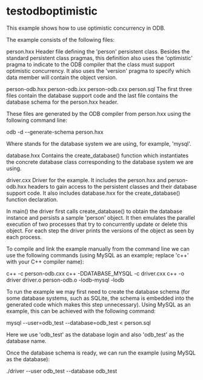 # testodboptimistic

This example shows how to use optimistic concurrency in ODB.

The example consists of the following files:

person.hxx
  Header file defining the 'person' persistent class. Besides the standard
  persistent class pragmas, this definition also uses the 'optimistic'
  pragma to indicate to the ODB compiler that the class must support
  optimistic concurrency. It also uses the 'version' pragma to specify
  which data member will contain the object version.

person-odb.hxx
person-odb.ixx
person-odb.cxx
person.sql
  The first three files contain the database support code and the last file
  contains the database schema for the person.hxx header.

  These files are generated by the ODB compiler from person.hxx using the
  following command line:

  odb -d <database> --generate-schema person.hxx

  Where <database> stands for the database system we are using, for example,
  'mysql'.

database.hxx
  Contains the create_database() function which instantiates the concrete
  database class corresponding to the database system we are using.

driver.cxx
  Driver for the example. It includes the person.hxx and person-odb.hxx
  headers to gain access to the persistent classes and their database support
  code. It also includes database.hxx for the create_database() function
  declaration.

  In main() the driver first calls create_database() to obtain the database
  instance and persists a sample 'person' object. It then emulates the
  parallel execution of two processes that try to concurrently update or
  delete this object. For each step the driver prints the versions of the
  object as seen by each process.

To compile and link the example manually from the command line we can use
the following commands (using  MySQL as an example; replace 'c++' with your
C++ compiler name):

c++ -c person-odb.cxx
c++ -DDATABASE_MYSQL -c driver.cxx
c++ -o driver driver.o person-odb.o -lodb-mysql -lodb

To run the example we may first need to create the database schema (for some
database systems, such as SQLite, the schema is embedded into the generated
code which makes this step unnecessary). Using MySQL as an example, this
can be achieved with the following command:

mysql --user=odb_test --database=odb_test < person.sql

Here we use 'odb_test' as the database login and also 'odb_test' as the
database name.

Once the database schema is ready, we can run the example (using MySQL as
the database):

./driver --user odb_test --database odb_test

